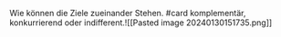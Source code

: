 Wie können die Ziele zueinander Stehen. #card 
komplementär, konkurrierend oder indifferent.![[Pasted image 20240130151735.png]]
